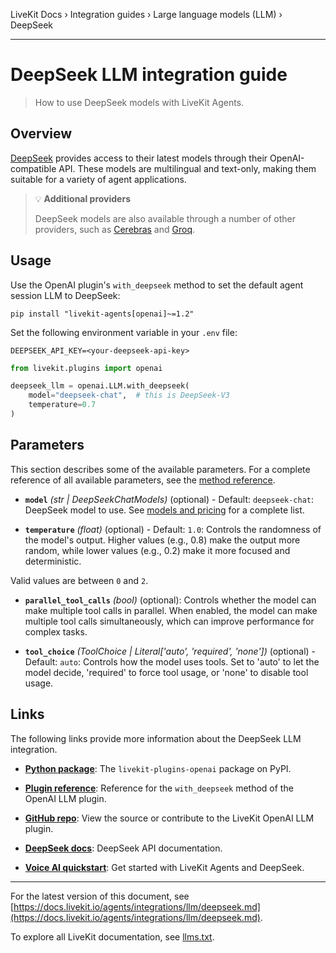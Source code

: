 LiveKit Docs › Integration guides › Large language models (LLM) › DeepSeek

---

# DeepSeek LLM integration guide

> How to use DeepSeek models with LiveKit Agents.

## Overview

[DeepSeek](https://platform.deepseek.com/) provides access to their latest models through their OpenAI-compatible API. These models are multilingual and text-only, making them suitable for a variety of agent applications.

> 💡 **Additional providers**
> 
> DeepSeek models are also available through a number of other providers, such as [Cerebras](https://docs.livekit.io/agents/integrations/llm/cerebras.md) and [Groq](https://docs.livekit.io/agents/integrations/llm/groq.md).

## Usage

Use the OpenAI plugin's `with_deepseek` method to set the default agent session LLM to DeepSeek:

```shell
pip install "livekit-agents[openai]~=1.2"

```

Set the following environment variable in your `.env` file:

```shell
DEEPSEEK_API_KEY=<your-deepseek-api-key>

```

```python
from livekit.plugins import openai

deepseek_llm = openai.LLM.with_deepseek(
    model="deepseek-chat",  # this is DeepSeek-V3
    temperature=0.7
)

```

## Parameters

This section describes some of the available parameters. For a complete reference of all available parameters, see the [method reference](https://docs.livekit.io/reference/python/v1/livekit/plugins/openai/index.html.md#livekit.plugins.openai.LLM.with_deepseek).

- **`model`** _(str | DeepSeekChatModels)_ (optional) - Default: `deepseek-chat`: DeepSeek model to use. See [models and pricing](https://api-docs.deepseek.com/quick_start/pricing) for a complete list.

- **`temperature`** _(float)_ (optional) - Default: `1.0`: Controls the randomness of the model's output. Higher values (e.g., 0.8) make the output more random, while lower values (e.g., 0.2) make it more focused and deterministic.

Valid values are between `0` and `2`.

- **`parallel_tool_calls`** _(bool)_ (optional): Controls whether the model can make multiple tool calls in parallel. When enabled, the model can make multiple tool calls simultaneously, which can improve performance for complex tasks.

- **`tool_choice`** _(ToolChoice | Literal['auto', 'required', 'none'])_ (optional) - Default: `auto`: Controls how the model uses tools. Set to 'auto' to let the model decide, 'required' to force tool usage, or 'none' to disable tool usage.

## Links

The following links provide more information about the DeepSeek LLM integration.

- **[Python package](https://pypi.org/project/livekit-plugins-openai/)**: The `livekit-plugins-openai` package on PyPI.

- **[Plugin reference](https://docs.livekit.io/reference/python/v1/livekit/plugins/openai/index.html.md#livekit.plugins.openai.LLM.with_deepseek)**: Reference for the `with_deepseek` method of the OpenAI LLM plugin.

- **[GitHub repo](https://github.com/livekit/agents/tree/main/livekit-plugins/livekit-plugins-openai)**: View the source or contribute to the LiveKit OpenAI LLM plugin.

- **[DeepSeek docs](https://platform.deepseek.com/docs)**: DeepSeek API documentation.

- **[Voice AI quickstart](https://docs.livekit.io/agents/start/voice-ai.md)**: Get started with LiveKit Agents and DeepSeek.

---


For the latest version of this document, see [https://docs.livekit.io/agents/integrations/llm/deepseek.md](https://docs.livekit.io/agents/integrations/llm/deepseek.md).

To explore all LiveKit documentation, see [llms.txt](https://docs.livekit.io/llms.txt).